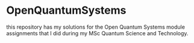 # OpenQuantumSystems
this repository has my solutions for the Open Quantum Systems module assignments that I did during my MSc Quantum Science and Technology.
